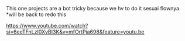 This one projects are a bot tricky because we hv to do it sesuai flownya
*will be back to redo this 

https://www.youtube.com/watch?si=6eeTFnLzI0XvBI3K&v=mfOrtPja698&feature=youtu.be
